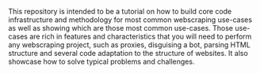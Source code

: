 This repository is intended to be a tutorial on how to build core code infrastructure and methodology for most common webscraping use-cases as well as showing which are those most common use-cases.
Those use-cases are rich in features and characteristics that you will need to perform any webscraping project, such as proxies, disguising a bot, parsing HTML structure and several code adaptation to the structure of websites.
It also showcase how to solve typical problems and challenges.
